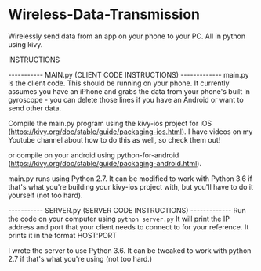 # Wireless-Data-Transmission
Wirelessly send data from an app on your phone to your PC. All in python using kivy.

INSTRUCTIONS

----------- MAIN.py (CLIENT CODE INSTRUCTIONS) -------------
main.py is the client code. This should be running on your phone. It currently assumes you have an iPhone and grabs the data from your phone's built in gyroscope - you can delete those lines if you have an Android or want to send other data.

Compile the main.py program using the kivy-ios project for iOS (https://kivy.org/doc/stable/guide/packaging-ios.html). I have videos on my Youtube channel about how to do this as well, so check them out!

or compile on your android using python-for-android (https://kivy.org/doc/stable/guide/packaging-android.html).

main.py runs using Python 2.7. It can be modified to work with Python 3.6 if that's what you're building your kivy-ios project with, but you'll have to do it yourself (not too hard). 

----------- SERVER.py (SERVER CODE INSTRUCTIONS) -------------
Run the code on your computer using `python server.py`
It will print the IP address and port that your client needs to connect to for your reference. It prints it in the format HOST:PORT

I wrote the server to use Python 3.6. It can be tweaked to work with python 2.7 if that's what you're using (not too hard.)
